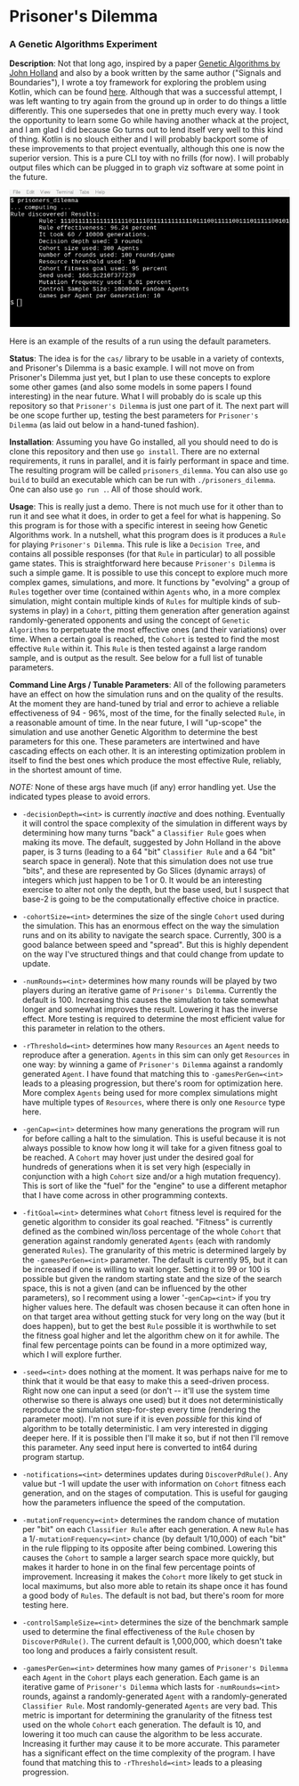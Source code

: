 # Prisoner's Dilemma
### A Genetic Algorithms Experiment

**Description**: Not that long ago, inspired by a paper [Genetic Algorithms by John Holland](http://www2.econ.iastate.edu/tesfatsi/holland.GAIntro.htm) and also by a book written by the same author ("Signals and Boundaries"), I wrote a toy framework for exploring the problem using Kotlin, which can be found [here](https://github.com/sgibber2018/GeneticPlayground). Although that was a successful attempt, I was left wanting to try again from the ground up in order to do things a little differently. This one supersedes that one in pretty much every way. I took the opportunity to learn some Go while having another whack at the project, and I am glad I did because Go turns out to lend itself very well to this kind of thing. Kotlin is no slouch either and I will probably backport some of these improvements to that project eventually, although this one is now the superior version. This is a pure CLI toy with no frills (for now). I will probably output files which can be plugged in to graph viz software at some point in the future. 

![Output Image](images/image1.png)

Here is an example of the results of a run using the default parameters.

**Status**: The idea is for the `cas/` library to be usable in a variety of contexts, and Prisoner's Dilemma is a basic example. I will not move on from Prisoner's Dilemma just yet, but I plan to use these concepts to explore some other games (and also some models in some papers I found interesting) in the near future. What I will probably do is scale up this repository so that `Prisoner's Dilemma` is just one part of it. The next part will be one scope further up, testing the best parameters for `Prisoner's Dilemma` (as laid out below in a hand-tuned fashion).

**Installation**: Assuming you have Go installed, all you should need to do is clone this repository and then use `go install`. There are no external requirements, it runs in parallel, and it is fairly performant in space and time. The resulting program will be called `prisoners_dilemma`. You can also use `go build` to build an executable which can be run with `./prisoners_dilemma`. One can also use `go run .`. All of those should work. 

**Usage**: This is really just a demo. There is not much use for it other than to run it and see what it does, in order to get a feel for what is happening. So this program is for those with a specific interest in seeing how Genetic Algorithms work. In a nutshell, what this program does is it produces a `Rule` for playing `Prisoner's Dilemma`. This rule is like a `Decision Tree`, and contains all possible responses (for that `Rule` in particular) to all possible game states. This is straightforward here because `Prisoner's Dilemma` is such a simple game. It is possible to use this concept to explore much more complex games, simulations, and more. It functions by "evolving" a group of `Rules` together over time (contained within `Agents` who, in a more complex simulation, might contain multiple kinds of `Rules` for multiple kinds of sub-systems in play) in a `Cohort`, pitting them generation after generation against randomly-generated opponents and using the concept of `Genetic Algorithms` to perpetuate the most effective ones (and their variations) over time. When a certain goal is reached, the `Cohort` is tested to find the most effective `Rule` within it. This `Rule` is then tested against a large random sample, and is output as the result. See below for a full list of tunable parameters.
    
**Command Line Args / Tunable Parameters**: All of the following parameters have an effect on how the simulation runs and on the quality of the results. At the moment they are hand-tuned by trial and error to achieve a reliable effectiveness of 94 - 96%, most of the time, for the finally selected `Rule`, in a reasonable amount of time. In the near future, I will "up-scope" the simulation and use another Genetic Algorithm to determine the best parameters for this one. These parameters are intertwined and have cascading effects on each other. It is an interesting optimization problem in itself to find the best ones which produce the most effective Rule, reliably, in the shortest amount of time.

*NOTE:* None of these args have much (if any) error handling yet. Use the indicated types please to avoid errors.

* `-decisionDepth=<int>` is currently *inactive* and does nothing. Eventually it will control the space complexity of the simulation in different ways by determining how many turns "back" a `Classifier Rule` goes when making its move. The default, suggested by John Holland in the above paper, is 3 turns (leading to a 64 "bit" `Classifier Rule` and a 64 "bit" search space in general). Note that this simulation does not use true "bits", and these are represented by Go Slices (dynamic arrays) of integers which just happen to be 1 or 0. It would be an interesting exercise to alter not only the depth, but the base used, but I suspect that base-2 is going to be the computationally effective choice in practice.

* `-cohortSize=<int>` determines the size of the single `Cohort` used during the simulation. This has an enormous effect on the way the simulation runs and on its ability to navigate the search space. Currently, 300 is a good balance between speed and "spread". But this is highly dependent on the way I've structured things and that could change from update to update.

* `-numRounds=<int>` determines how many rounds will be played by two players during an iterative game of `Prisoner's Dilemma`. Currently the default is 100. Increasing this causes the simulation to take somewhat longer and somewhat improves the result. Lowering it has the inverse effect. More testing is required to determine the most efficient value for this parameter in relation to the others.

* `-rThreshold=<int>` determines how many `Resources` an `Agent` needs to reproduce after a generation. `Agents` in this sim can only get `Resources` in one way: by winning a game of `Prisoner's Dilemma` against a randomly generated `Agent`. I have found that matching this to `-gamesPerGen=<int>` leads to a pleasing progression, but there's room for optimization here. More complex `Agents` being used for more complex simulations might have multiple types of `Resources`, where there is only one `Resource` type here.

* `-genCap=<int>` determines how many generations the program will run for before calling a halt to the simulation. This is useful because it is not always possible to know how long it will take for a given fitness goal to be reached. A `Cohort` may hover just under the desired goal for hundreds of generations when it is set very high (especially in conjunction with a high `Cohort` size and/or a high mutation frequency). This is sort of like the "fuel" for the "engine" to use a different metaphor that I have come across in other programming contexts. 

* `-fitGoal=<int>` determines what `Cohort` fitness level is required for the genetic algorithm to consider its goal reached. "Fitness" is currently defined as the combined win/loss percentage of the whole `Cohort` that generation against randomly generated `Agents` (each with randomly generated `Rules`). The granularity of this metric is determined largely by the `-gamesPerGen=<int>` parameter. The default is currently 95, but it can be increased if one is willing to wait longer. Setting it to 99 or 100 is possible but given the random starting state and the size of the search space, this is not a given (and can be influenced by the other parameters), so I recomment using a lower '-`genCap=<int>` if you try higher values here. The default was chosen because it can often hone in on that target area without getting stuck for very long on the way (but it does happen), but to get the best `Rule` possible it is worthwhile to set the fitness goal higher and let the algorithm chew on it for awhile. The final few percentage points can be found in a more optimized way, which I will explore further.

* `-seed=<int>` does nothing at the moment. It was perhaps naive for me to think that it would be that easy to make this a seed-driven process. Right now one can input a seed (or don't -- it'll use the system time otherwise so there is always one used) but it does not deterministically reproduce the simulation step-for-step every time (rendering the parameter moot). I'm not sure if it is even *possible* for this kind of algorithm to be totally deterministic. I am very interested in digging deeper here. If it is possible then I'll make it so, but if not then I'll remove this parameter. Any seed input here is converted to int64 during program startup.

* `-notifications=<int>` determines updates during `DiscoverPdRule()`. Any value but -1 will update the user with information on `Cohort` fitness each generation, and on the stages of computation. This is useful for gauging how the parameters influence the speed of the computation.

* `-mutationFrequency=<int>` determines the random chance of mutation per "bit" on each `Classifier Rule` after each generation. A new `Rule` has a 1/`-mutationFrequency=<int>` chance (by default 1/10,000) of each "bit" in the rule flipping to its opposite after being combined. Lowering this causes the `Cohort` to sample a larger search space more quickly, but makes it harder to hone in on the final few percentage points of improvement. Increasing it makes the `Cohort` more likely to get stuck in local maximums, but also more able to retain its shape once it has found a good body of `Rules`. The default is not bad, but there's room for more testing here.

* `-controlSampleSize=<int>` determines the size of the benchmark sample used to determine the final effectiveness of the `Rule` chosen by `DiscoverPdRule()`. The current default is 1,000,000, which doesn't take too long and produces a fairly consistent result.

* `-gamesPerGen=<int>` determines how many games of `Prisoner's Dilemma` each `Agent` in the `Cohort` plays each generation. Each game is an iterative game of `Prisoner's Dilemma` which lasts for `-numRounds=<int>` rounds, against a randomly-generated `Agent` with a randomly-generated `Classifier Rule`. Most randomly-generated `Agents` are very bad. This metric is important for determining the granularity of the fitness test used on the whole `Cohort` each generation. The default is 10, and lowering it too much can cause the algorithm to be less accurate. Increasing it further may cause it to be more accurate. This parameter has a significant effect on the time complexity of the program. I have found that matching this to `-rThreshold=<int>` leads to a pleasing progression.

